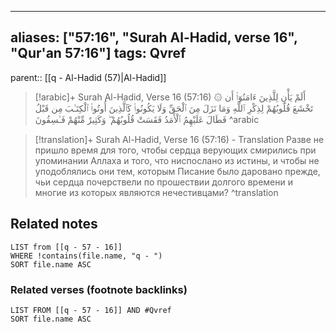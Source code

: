 
---
aliases: ["57:16", "Surah Al-Hadid, verse 16", "Qur'an 57:16"]
tags: Qvref
---

parent:: [[q - Al-Hadid (57)|Al-Hadid]]

> [!arabic]+ Surah Al-Hadid, Verse 16 (57:16)
> <span class="quran-arabic">۞ أَلَمْ يَأْنِ لِلَّذِينَ ءَامَنُوٓا۟ أَن تَخْشَعَ قُلُوبُهُمْ لِذِكْرِ ٱللَّهِ وَمَا نَزَلَ مِنَ ٱلْحَقِّ وَلَا يَكُونُوا۟ كَٱلَّذِينَ أُوتُوا۟ ٱلْكِتَـٰبَ مِن قَبْلُ فَطَالَ عَلَيْهِمُ ٱلْأَمَدُ فَقَسَتْ قُلُوبُهُمْ ۖ وَكَثِيرٌ مِّنْهُمْ فَـٰسِقُونَ</span>
^arabic

> [!translation]+ Surah Al-Hadid, Verse 16 (57:16) - Translation
> Разве не пришло время для того, чтобы сердца верующих смирились при упоминании Аллаха и того, что ниспослано из истины, и чтобы не уподоблялись они тем, которым Писание было даровано прежде, чьи сердца почерствели по прошествии долгого времени и многие из которых являются нечестивцами?
^translation



## Related notes
```dataview
LIST from [[q - 57 - 16]]
WHERE !contains(file.name, "q - ")
SORT file.name ASC
```

### Related verses (footnote backlinks)
```dataview
LIST FROM [[q - 57 - 16]] AND #Qvref
SORT file.name ASC
```

